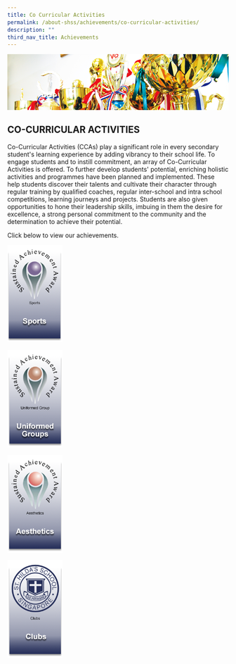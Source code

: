 ```yaml
---
title: Co Curricular Activities
permalink: /about-shss/achievements/co-curricular-activities/
description: ""
third_nav_title: Achievements
---
```

![](/images/School%20Info/School%20Achievements%20Banner.png)


CO-CURRICULAR ACTIVITIES
------------------------


Co-Curricular Activities (CCAs) play a significant role in every secondary student's learning experience by adding vibrancy to their school life. To engage students and to instill commitment, an array of Co-Curricular Activities is offered. To further develop students' potential, enriching holistic activities and programmes have been planned and implemented. These help students discover their talents and cultivate their character through regular training by qualified coaches, regular inter-school and intra school competitions, learning journeys and projects. Students are also given opportunities to hone their leadership skills, imbuing in them the desire for excellence, a strong personal commitment to the community and the determination to achieve their potential.  
  
Click below to view our achievements.

<p><a href="https://staging.d3aorpr1cev7h8.amplifyapp.com/hildan-experience/co-curricular-activities/sports/">
<img src="/images/sports_award_icon.png"  
     style="width:25%">
</a></p>

<p><a href="https://staging.d3aorpr1cev7h8.amplifyapp.com/hildan-experience/co-curricular-activities/uniformed-groups/">
<img src="/images/ug_award_icon.png"  
     style="width:25%">
</a></p>

<p><a href="https://staging.d3aorpr1cev7h8.amplifyapp.com/hildan-experience/co-curricular-activities/performing-arts/">
<img src="/images/aesthetics_award_icon.png"  
     style="width:25%">
</a></p>

<p><a href="https://staging.d3aorpr1cev7h8.amplifyapp.com/hildan-experience/co-curricular-activities/clubs-n-societies/">
<img src="/images/clubs_award_icon.png"  
     style="width:25%">
</a></p>